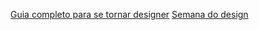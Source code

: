 [Guia completo para se tornar designer](https://www.youtube.com/watch?v=ZR04jGg892w)
[Semana do design](https://www.youtube.com/watch?v=jLWvlcFUC_k)
